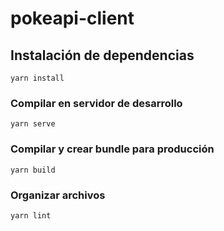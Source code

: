 # pokeapi-client

## Instalación de dependencias
```
yarn install
```

### Compilar en servidor de desarrollo
```
yarn serve
```

### Compilar y crear bundle para producción
```
yarn build
```

### Organizar archivos
```
yarn lint
```
